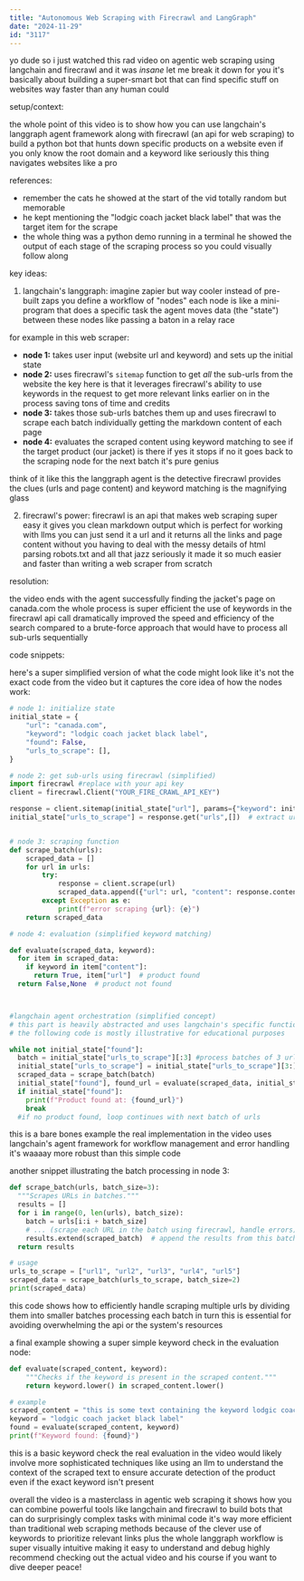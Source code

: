 ```yaml
---
title: "Autonomous Web Scraping with Firecrawl and LangGraph"
date: "2024-11-29"
id: "3117"
---
```


yo dude so i just watched this rad video on agentic web scraping using langchain and firecrawl and it was _insane_ let me break it down for you it's basically about building a super-smart bot that can find specific stuff on websites way faster than any human could

setup/context:

the whole point of this video is to show how you can use langchain's langgraph agent framework along with firecrawl (an api for web scraping) to build a python bot that hunts down specific products on a website even if you only know the root domain and a keyword like seriously this thing navigates websites like a pro

references:

- remember the cats he showed at the start of the vid totally random but memorable
- he kept mentioning the "lodgic coach jacket black label" that was the target item for the scrape
- the whole thing was a python demo running in a terminal he showed the output of each stage of the scraping process so you could visually follow along

key ideas:

1. langchain's langgraph: imagine zapier but way cooler instead of pre-built zaps you define a workflow of "nodes" each node is like a mini-program that does a specific task the agent moves data (the "state") between these nodes like passing a baton in a relay race

for example in this web scraper:

- **node 1:** takes user input (website url and keyword) and sets up the initial state
- **node 2:** uses firecrawl's `sitemap` function to get _all_ the sub-urls from the website the key here is that it leverages firecrawl's ability to use keywords in the request to get more relevant links earlier on in the process saving tons of time and credits
- **node 3:** takes those sub-urls batches them up and uses firecrawl to scrape each batch individually getting the markdown content of each page
- **node 4:** evaluates the scraped content using keyword matching to see if the target product (our jacket) is there if yes it stops if no it goes back to the scraping node for the next batch it's pure genius

think of it like this the langgraph agent is the detective firecrawl provides the clues (urls and page content) and keyword matching is the magnifying glass

2. firecrawl's power: firecrawl is an api that makes web scraping super easy it gives you clean markdown output which is perfect for working with llms you can just send it a url and it returns all the links and page content without you having to deal with the messy details of html parsing robots.txt and all that jazz seriously it made it so much easier and faster than writing a web scraper from scratch

resolution:

the video ends with the agent successfully finding the jacket's page on canada.com the whole process is super efficient the use of keywords in the firecrawl api call dramatically improved the speed and efficiency of the search compared to a brute-force approach that would have to process all sub-urls sequentially

code snippets:

here's a super simplified version of what the code might look like it's not the exact code from the video but it captures the core idea of how the nodes work:

```python
# node 1: initialize state
initial_state = {
    "url": "canada.com",
    "keyword": "lodgic coach jacket black label",
    "found": False,
    "urls_to_scrape": [],
}

# node 2: get sub-urls using firecrawl (simplified)
import firecrawl #replace with your api key
client = firecrawl.Client("YOUR_FIRE_CRAWL_API_KEY")

response = client.sitemap(initial_state["url"], params={"keyword": initial_state["keyword"]})
initial_state["urls_to_scrape"] = response.get("urls",[])  # extract urls


# node 3: scraping function
def scrape_batch(urls):
    scraped_data = []
    for url in urls:
        try:
            response = client.scrape(url)
            scraped_data.append({"url": url, "content": response.content})
        except Exception as e:
            print(f"error scraping {url}: {e}")
    return scraped_data

# node 4: evaluation (simplified keyword matching)

def evaluate(scraped_data, keyword):
  for item in scraped_data:
    if keyword in item["content"]:
      return True, item["url"]  # product found
  return False,None  # product not found



#langchain agent orchestration (simplified concept)
# this part is heavily abstracted and uses langchain's specific functions
# the following code is mostly illustrative for educational purposes

while not initial_state["found"]:
  batch = initial_state["urls_to_scrape"][:3] #process batches of 3 urls at a time
  initial_state["urls_to_scrape"] = initial_state["urls_to_scrape"][3:]
  scraped_data = scrape_batch(batch)
  initial_state["found"], found_url = evaluate(scraped_data, initial_state["keyword"])
  if initial_state["found"]:
    print(f"Product found at: {found_url}")
    break
  #if no product found, loop continues with next batch of urls

```

this is a bare bones example the real implementation in the video uses langchain's agent framework for workflow management and error handling it's waaaay more robust than this simple code

another snippet illustrating the batch processing in node 3:

```python
def scrape_batch(urls, batch_size=3):
  """Scrapes URLs in batches."""
  results = []
  for i in range(0, len(urls), batch_size):
    batch = urls[i:i + batch_size]
    # ... (scrape each URL in the batch using firecrawl, handle errors) ...
    results.extend(scraped_batch)  # append the results from this batch to the main results list
  return results

# usage
urls_to_scrape = ["url1", "url2", "url3", "url4", "url5"]
scraped_data = scrape_batch(urls_to_scrape, batch_size=2)
print(scraped_data)

```

this code shows how to efficiently handle scraping multiple urls by dividing them into smaller batches processing each batch in turn this is essential for avoiding overwhelming the api or the system's resources

a final example showing a super simple keyword check in the evaluation node:

```python
def evaluate(scraped_content, keyword):
    """Checks if the keyword is present in the scraped content."""
    return keyword.lower() in scraped_content.lower()

# example
scraped_content = "this is some text containing the keyword lodgic coach jacket black label"
keyword = "lodgic coach jacket black label"
found = evaluate(scraped_content, keyword)
print(f"Keyword found: {found}")

```

this is a basic keyword check the real evaluation in the video would likely involve more sophisticated techniques like using an llm to understand the context of the scraped text to ensure accurate detection of the product even if the exact keyword isn't present

overall the video is a masterclass in agentic web scraping it shows how you can combine powerful tools like langchain and firecrawl to build bots that can do surprisingly complex tasks with minimal code it's way more efficient than traditional web scraping methods because of the clever use of keywords to prioritize relevant links plus the whole langgraph workflow is super visually intuitive making it easy to understand and debug highly recommend checking out the actual video and his course if you want to dive deeper peace!
